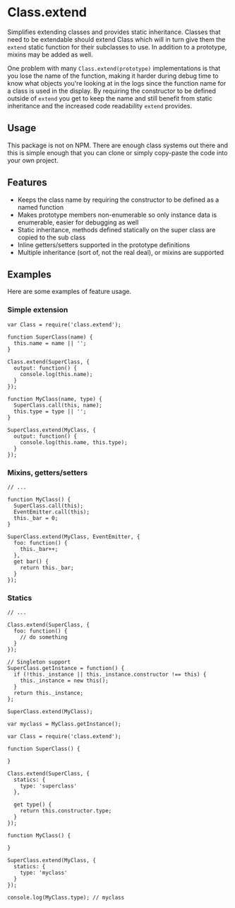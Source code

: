 # Class.extend

Simplifies extending classes and provides static inheritance. Classes that need to be extendable should extend Class
which will in turn give them the `extend` static function for their subclasses to use. In addition to a prototype,
mixins may be added as well.

One problem with many `Class.extend(prototype)` implementations is that you lose the name of the function, making it
harder during debug time to know what objects you're looking at in the logs since the function name for a class is used
in the display. By requiring the constructor to be defined outside of `extend` you get to keep the name and still
benefit from static inheritance and the increased code readability `extend` provides.

## Usage

This package is not on NPM. There are enough class systems out there and this is simple enough that you can clone or
simply copy-paste the code into your own project.

## Features

* Keeps the class name by requiring the constructor to be defined as a named function
* Makes prototype members non-enumerable so only instance data is enumerable, easier for debugging as well
* Static inheritance, methods defined statically on the super class are copied to the sub class
* Inline getters/setters supported in the prototype definitions
* Multiple inheritance (sort of, not the real deal), or mixins are supported

## Examples

Here are some examples of feature usage.

### Simple extension

```
var Class = require('class.extend');

function SuperClass(name) {
  this.name = name || '';
}

Class.extend(SuperClass, {
  output: function() {
    console.log(this.name);
  }
});

function MyClass(name, type) {
  SuperClass.call(this, name);
  this.type = type || '';
}

SuperClass.extend(MyClass, {
  output: function() {
    console.log(this.name, this.type);
  }
});
```

### Mixins, getters/setters

```
// ...

function MyClass() {
  SuperClass.call(this);
  EventEmitter.call(this);
  this._bar = 0;
}

SuperClass.extend(MyClass, EventEmitter, {
  foo: function() {
    this._bar++;
  },
  get bar() {
    return this._bar;
  }
});
```

### Statics

```
// ...

Class.extend(SuperClass, {
  foo: function() {
    // do something
  }
});

// Singleton support
SuperClass.getInstance = function() {
  if (!this._instance || this._instance.constructor !== this) {
    this._instance = new this();
  }
  return this._instance;
};

SuperClass.extend(MyClass);

var myclass = MyClass.getInstance();
```

```
var Class = require('class.extend');

function SuperClass() {

}

Class.extend(SuperClass, {
  statics: {
    type: 'superclass'
  },

  get type() {
    return this.constructor.type;
  }
});

function MyClass() {

}

SuperClass.extend(MyClass, {
  statics: {
    type: 'myclass'
  }
});

console.log(MyClass.type); // myclass
```
